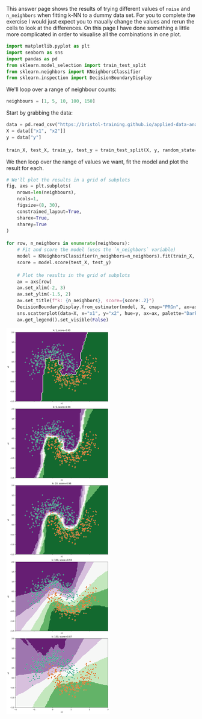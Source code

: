 This answer page shows the results of trying different values of `noise` and `n_neighbors` when fitting k-NN to a dummy data set. For you to complete the exercise I would just expect you to maually change the values and rerun the cells to look at the differences. On this page I have done something a little more complicated in order to visualise all the combinations in one plot.


```python
import matplotlib.pyplot as plt
import seaborn as sns
import pandas as pd
from sklearn.model_selection import train_test_split
from sklearn.neighbors import KNeighborsClassifier
from sklearn.inspection import DecisionBoundaryDisplay
```

We'll loop over a range of neighbour counts:


```python
neighbours = [1, 5, 10, 100, 150]
```

Start by grabbing the data:


```python
data = pd.read_csv("https://bristol-training.github.io/applied-data-analysis-in-python/moons.csv")
X = data[["x1", "x2"]]
y = data["y"]

train_X, test_X, train_y, test_y = train_test_split(X, y, random_state=42)
```

We then loop over the range of values we want, fit the model and plot the result for each.


```python
# We'll plot the results in a grid of subplots
fig, axs = plt.subplots(
    nrows=len(neighbours),
    ncols=1,
    figsize=(8, 30),
    constrained_layout=True,
    sharex=True,
    sharey=True
)

for row, n_neighbors in enumerate(neighbours):
    # Fit and score the model (uses the `n_neighbors` variable)
    model = KNeighborsClassifier(n_neighbors=n_neighbors).fit(train_X, train_y)
    score = model.score(test_X, test_y)

    # Plot the results in the grid of subplots
    ax = axs[row]
    ax.set_xlim(-2, 3)
    ax.set_ylim(-1.5, 2)
    ax.set_title(f"k: {n_neighbors}, score={score:.2}")
    DecisionBoundaryDisplay.from_estimator(model, X, cmap="PRGn", ax=ax)
    sns.scatterplot(data=X, x="x1", y="x2", hue=y, ax=ax, palette="Dark2")
    ax.get_legend().set_visible(False)
```


    
![](../img/answer_knn_moons_7_0.png)
    


